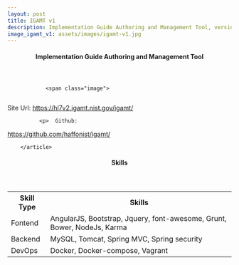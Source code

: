 ```yaml
---
layout: post
title: IGAMT v1
description: Implementation Guide Authoring and Management Tool, version 1
image_igamt_v1: assets/images/igamt-v1.jpg
---
```



<section id="igamt">
        <article>
                <!-- <span class="image">
                        <img src="{{ post.image }}" alt="" />
                </span> -->
                <header class="major">
                        <h4>Implementation Guide Authoring and Management Tool</h4>
                 </header>
    
                <span class="image">
<img src="{{ site.baseurl }}/{{ page.image_igamt_v1 }}" alt="" />
</span> 

<p>
Site Url: <a href="https://hl7v2.igamt.nist.gov/igamt/" alt="">https://hl7v2.igamt.nist.gov/igamt/</a>
</p>

              <p>  Github: 
 <a href="https://github.com/haffonist/igamt/" alt="">https://github.com/haffonist/igamt/</a> </p>

        </article>
</section> 


<section id="skills">
 <article>
                <!-- <span class="image">
                        <img src="{{ post.image }}" alt="" />
                </span> -->
                <header class="major">
                        <h4>Skills</h4>
                 </header>
<table>
<tr>
    <th>Skill Type</th>
    <th>Skills</th>
</tr>
<tr>
    <td>Fontend</td>
    <td>AngularJS, Bootstrap, Jquery, font-awesome, Grunt, Bower, NodeJs, Karma</td>
</tr>

<tr>
    <td>Backend</td>
    <td>MySQL, Tomcat, Spring MVC, Spring security</td>
</tr>
<tr>
    <td>DevOps</td>
    <td>Docker, Docker-compose, Vagrant</td>
</tr>
</table>
</article>
</section>


